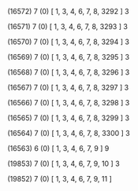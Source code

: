 (16572) 7 (0) [ 1, 3, 4, 6, 7, 8, 3292 ] 3 


(16571) 7 (0) [ 1, 3, 4, 6, 7, 8, 3293 ] 3 


(16570) 7 (0) [ 1, 3, 4, 6, 7, 8, 3294 ] 3 


(16569) 7 (0) [ 1, 3, 4, 6, 7, 8, 3295 ] 3 


(16568) 7 (0) [ 1, 3, 4, 6, 7, 8, 3296 ] 3 


(16567) 7 (0) [ 1, 3, 4, 6, 7, 8, 3297 ] 3 


(16566) 7 (0) [ 1, 3, 4, 6, 7, 8, 3298 ] 3 


(16565) 7 (0) [ 1, 3, 4, 6, 7, 8, 3299 ] 3 


(16564) 7 (0) [ 1, 3, 4, 6, 7, 8, 3300 ] 3 


(16563) 6 (0) [ 1, 3, 4, 6, 7, 9 ] 9 


(19853) 7 (0) [ 1, 3, 4, 6, 7, 9, 10 ] 3 


(19852) 7 (0) [ 1, 3, 4, 6, 7, 9, 11 ]  

